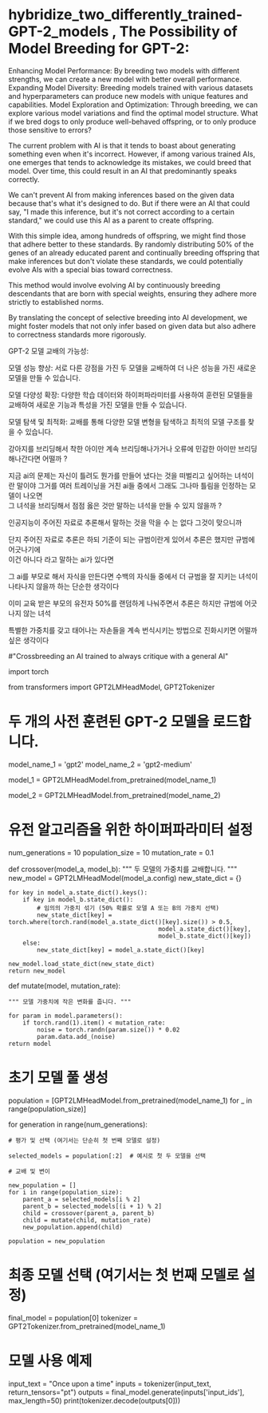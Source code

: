 # hybridize_two_differently_trained-GPT-2_models , The Possibility of Model Breeding for GPT-2:

Enhancing Model Performance: By breeding two models with different strengths, we can create a new model with better overall performance.
Expanding Model Diversity: Breeding models trained with various datasets and hyperparameters can produce new models with unique features and capabilities.
Model Exploration and Optimization: Through breeding, we can explore various model variations and find the optimal model structure.
What if we bred dogs to only produce well-behaved offspring, or to only produce those sensitive to errors?

The current problem with AI is that it tends to boast about generating something even when it's incorrect. However, if among various trained AIs, one emerges that tends to acknowledge its mistakes, we could breed that model. Over time, this could result in an AI that predominantly speaks correctly.

We can't prevent AI from making inferences based on the given data because that's what it's designed to do. But if there were an AI that could say, "I made this inference, but it's not correct according to a certain standard," we could use this AI as a parent to create offspring.

With this simple idea, among hundreds of offspring, we might find those that adhere better to these standards. By randomly distributing 50% of the genes of an already educated parent and continually breeding offspring that make inferences but don't violate these standards, we could potentially evolve AIs with a special bias toward correctness.

This method would involve evolving AI by continuously breeding descendants that are born with special weights, ensuring they adhere more strictly to established norms.

By translating the concept of selective breeding into AI development, we might foster models that not only infer based on given data but also adhere to correctness standards more rigorously.


GPT-2 모델 교배의 가능성:

모델 성능 향상: 서로 다른 강점을 가진 두 모델을 교배하여 더 나은 성능을 가진 새로운 모델을 만들 수 있습니다.

모델 다양성 확장: 다양한 학습 데이터와 하이퍼파라미터를 사용하여 훈련된 모델들을 교배하여 새로운 기능과 특성을 가진 모델을 만들 수 있습니다.

모델 탐색 및 최적화: 교배를 통해 다양한 모델 변형을 탐색하고 최적의 모델 구조를 찾을 수 있습니다.



강아지를 브리딩해서  착한 아이만  계속 브리딩해나가거나 
오류에 민감한 아이만 브리딩 해나간다면   어떨까  ?  

지금 ai의 문제는 자신이 틀려도 뭔가를 만들어 냈다는 것을 떠벌리고 싶어하는 녀석이란 말이야 
그거를  여러 트레이닝을 거친  ai들 중에서  그래도 그나마 틀림을 인정하는 모델이 나오면  
그 녀석을 브리딩해서  점점 옳은 것만 말하는 녀석을 만들 수 있지 않을까 ? 

인공지능이  주어진 자료로 추론해서 말하는 것을 막을 수 는 없다  그것이 맞으니까  

단지 주어진 자료로 추론은 하되  기준이 되는 규범이란게 있어서 추론은 했지만 규범에 어긋나기에  
이건 아니다 라고 말하는 ai가 있다면 

그 ai를 부모로 해서 자식을 만든다면 
수백의 자식들 중에서  더 규범을 잘 지키는 녀석이 나타나지 않을까 하는 단순한 생각이다  

이미 교육 받은 부모의 유전자 50%를 랜덤하게 나눠주면서  추론은 하지만 규범에 어긋나지 않는 녀석 

특별한 가중치를 갖고 태어나는 자손들을 계속 번식시키는 방법으로  진화시키면 어떨까 싶은 생각이다  



#"Crossbreeding an AI trained to always critique with a general AI"




import torch

from transformers import GPT2LMHeadModel, GPT2Tokenizer


# 두 개의 사전 훈련된 GPT-2 모델을 로드합니다.
model_name_1 = 'gpt2'
model_name_2 = 'gpt2-medium'

model_1 = GPT2LMHeadModel.from_pretrained(model_name_1)

model_2 = GPT2LMHeadModel.from_pretrained(model_name_2)

# 유전 알고리즘을 위한 하이퍼파라미터 설정
num_generations = 10
population_size = 10
mutation_rate = 0.1

def crossover(model_a, model_b):
    """ 두 모델의 가중치를 교배합니다. """
    new_model = GPT2LMHeadModel(model_a.config)
    new_state_dict = {}

    for key in model_a.state_dict().keys():
        if key in model_b.state_dict():
            # 임의의 가중치 섞기 (50% 확률로 모델 A 또는 B의 가중치 선택)
            new_state_dict[key] = torch.where(torch.rand(model_a.state_dict()[key].size()) > 0.5,
                                              model_a.state_dict()[key],
                                              model_b.state_dict()[key])
        else:
            new_state_dict[key] = model_a.state_dict()[key]
    
    new_model.load_state_dict(new_state_dict)
    return new_model

def mutate(model, mutation_rate):

    """ 모델 가중치에 작은 변화를 줍니다. """
    
    for param in model.parameters():
        if torch.rand(1).item() < mutation_rate:
            noise = torch.randn(param.size()) * 0.02
            param.data.add_(noise)
    return model

# 초기 모델 풀 생성
population = [GPT2LMHeadModel.from_pretrained(model_name_1) for _ in range(population_size)]

for generation in range(num_generations):

    # 평가 및 선택 (여기서는 단순히 첫 번째 모델로 설정)
    
    selected_models = population[:2]  # 예시로 첫 두 모델을 선택

    # 교배 및 변이
    
    new_population = []
    for i in range(population_size):
        parent_a = selected_models[i % 2]
        parent_b = selected_models[(i + 1) % 2]
        child = crossover(parent_a, parent_b)
        child = mutate(child, mutation_rate)
        new_population.append(child)

    population = new_population

# 최종 모델 선택 (여기서는 첫 번째 모델로 설정)
final_model = population[0]
tokenizer = GPT2Tokenizer.from_pretrained(model_name_1)

# 모델 사용 예제
input_text = "Once upon a time"
inputs = tokenizer(input_text, return_tensors="pt")
outputs = final_model.generate(inputs['input_ids'], max_length=50)
print(tokenizer.decode(outputs[0]))


